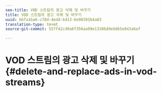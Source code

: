 ```yaml
---
seo-title: VOD 스트림의 광고 삭제 및 바꾸기
title: VOD 스트림의 광고 삭제 및 바꾸기
uuid: bbfa1ba6-c78d-4edd-b413-6e90391b4a03
translation-type: tm+mt
source-git-commit: 557f42cd9a6f356aa99e13386d9e8d65e043a6af

---
```



# VOD 스트림의 광고 삭제 및 바꾸기 {#delete-and-replace-ads-in-vod-streams}
